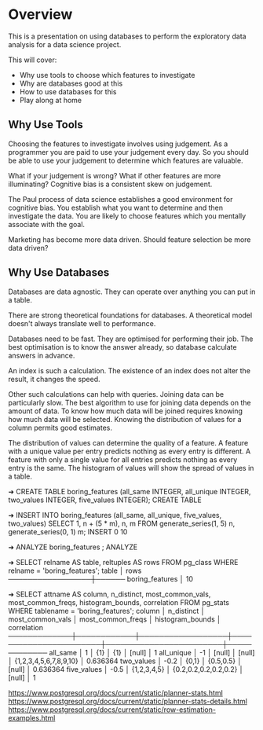Overview
========

This is a presentation on using databases to perform the exploratory data analysis for a data science project.

This will cover:
 * Why use tools to choose which features to investigate
 * Why are databases good at this
 * How to use databases for this
 * Play along at home

Why Use Tools
-------------

Choosing the features to investigate involves using judgement.
As a programmer you are paid to use your judgement every day.
So you should be able to use your judgement to determine which features are valuable.

What if your judgement is wrong?
What if other features are more illuminating?
Cognitive bias is a consistent skew on judgement.

The Paul process of data science establishes a good environment for cognitive bias.
You establish what you want to determine and then investigate the data.
You are likely to choose features which you mentally associate with the goal.

Marketing has become more data driven.
Should feature selection be more data driven?

Why Use Databases
-----------------

Databases are data agnostic.
They can operate over anything you can put in a table.

There are strong theoretical foundations for databases.
A theoretical model doesn't always translate well to performance.

Databases need to be fast.
They are optimised for performing their job.
The best optimisation is to know the answer already, so database calculate answers in advance.

An index is such a calculation.
The existence of an index does not alter the result, it changes the speed.

Other such calculations can help with queries.
Joining data can be particularly slow.
The best algorithm to use for joining data depends on the amount of data.
To know how much data will be joined requires knowing how much data will be selected.
Knowing the distribution of values for a column permits good estimates.

The distribution of values can determine the quality of a feature.
A feature with a unique value per entry predicts nothing as every entry is different.
A feature with only a single value for all entries predicts nothing as every entry is the same.
The histogram of values will show the spread of values in a table.

➜ CREATE TABLE boring_features (all_same INTEGER, all_unique INTEGER, two_values INTEGER, five_values INTEGER);
CREATE TABLE

➜ INSERT INTO boring_features (all_same, all_unique, five_values, two_values) SELECT 1, n + (5 * m), n, m FROM generate_series(1, 5) n, generate_series(0, 1) m;
INSERT 0 10

➜ ANALYZE boring_features ;
ANALYZE

➜ SELECT relname AS table, reltuples AS rows FROM pg_class WHERE relname = 'boring_features';
      table      │ rows
─────────────────┼──────
 boring_features │   10

➜ SELECT attname AS column, n_distinct, most_common_vals, most_common_freqs, histogram_bounds, correlation FROM pg_stats WHERE tablename = 'boring_features';
   column    │ n_distinct │ most_common_vals │   most_common_freqs   │    histogram_bounds    │ correlation
─────────────┼────────────┼──────────────────┼───────────────────────┼────────────────────────┼─────────────
 all_same    │          1 │ {1}              │ {1}                   │ [null]                 │           1
 all_unique  │         -1 │ [null]           │ [null]                │ {1,2,3,4,5,6,7,8,9,10} │    0.636364
 two_values  │       -0.2 │ {0,1}            │ {0.5,0.5}             │ [null]                 │    0.636364
 five_values │       -0.5 │ {1,2,3,4,5}      │ {0.2,0.2,0.2,0.2,0.2} │ [null]                 │           1

https://www.postgresql.org/docs/current/static/planner-stats.html
https://www.postgresql.org/docs/current/static/planner-stats-details.html
https://www.postgresql.org/docs/current/static/row-estimation-examples.html
